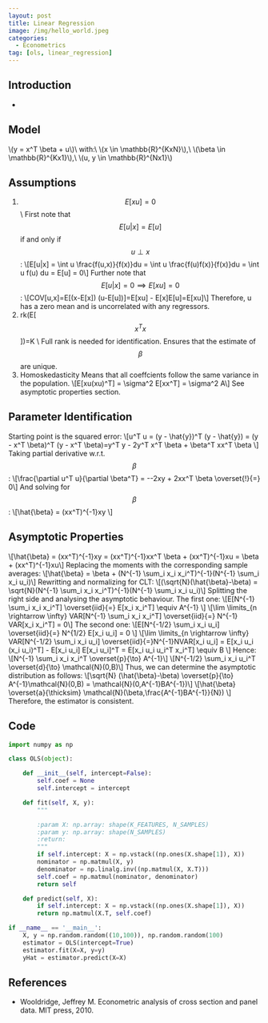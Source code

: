 ```yaml
---
layout: post
title: Linear Regression
image: /img/hello_world.jpeg
categories:
  - Econometrics
tag: [ols, linear_regression]
---
```

<script type="text/javascript" src="https://cdn.mathjax.org/mathjax/latest/MathJax.js?config=TeX-AMS-MML_HTMLorMML"></script>
## Introduction
-
## Model
<!-- \\(\vec Y = \vec X^T \vec\beta + \vec U\\)  -->
\\(y = x^T \beta + u\\)\\
with:\\
\\(x \in \mathbb{R}^{KxN}\\),\\
\\(\beta \in \mathbb{R}^{Kx1}\\),\\
\\(u, y \in \mathbb{R}^{Nx1}\\)
## Assumptions
1. $$E[xu]=0$$\\
First note that $$E[u|x]=E[u]$$ if and only if $$u \perp x$$:
\\[E[u|x] = \int u \frac{f(u,x)}{f(x)}du = \int u \frac{f(u)f(x)}{f(x)}du = \int u f(u) du = E[u] = 0\\]
Further note that $$E[u|x] = 0 \implies E[xu]=0$$:
\\[COV[u,x]=E[(x-E[x]) (u-E[u])]=E[xu] - E[x]E[u]=E[xu]\\]
Therefore, u has a zero mean and is uncorrelated with any regressors.
2. rk(E[$$x^T x$$])=K \\
Full rank is needed for identification. Ensures that the estimate of $$\beta$$ are unique.
3. Homoskedasticity
Means that all coeffcients follow the same variance in the population.
\\[E[xu(xu)^T] = \sigma^2 E[xx^T] = \sigma^2 A\\]
See asymptotic properties section.

## Parameter Identification
Starting point is the squared error:
\\[u^T u = (y - \hat{y})^T (y - \hat{y}) = (y - x^T \beta)^T (y - x^T \beta)=y^T y - 2y^T x^T \beta + \beta^T xx^T \beta \\]
Taking partial derivative w.r.t. $$\beta$$:
\\[\frac{\partial u^T u}{\partial \beta^T} = --2xy + 2xx^T \beta \overset{!}{=} 0\\]
And solving for $$\beta$$:
\\[\hat{\beta} = (xx^T)^{-1}xy \\]

## Asymptotic Properties
\\[\hat{\beta} = (xx^T)^{-1}xy = (xx^T)^{-1}xx^T \beta + (xx^T)^{-1}xu = \beta + (xx^T)^{-1}xu\\]
Replacing the moments with the corresponding sample averages:
\\[\hat{\beta} = \beta + (N^{-1} \sum_i x_i x_i^T)^{-1}(N^{-1} \sum_i x_i u_i)\\]
Rewritting and normalizing for CLT:
\\[(\sqrt{N}(\hat{\beta}-\beta) = \sqrt{N}(N^{-1} \sum_i x_i x_i^T)^{-1}(N^{-1} \sum_i x_i u_i)\\]
Splitting the right side and analysing the asymptotic behaviour. The first one:
\\[E[N^{-1} \sum_i x_i x_i^T] \overset{iid}{=} E[x_i x_i^T] \equiv A^{-1} \\]
\\[\lim \limits_{n \rightarrow \infty}  VAR[N^{-1} \sum_i x_i x_i^T] \overset{iid}{=} N^{-1} VAR[x_i x_i^T] = 0\\]
The second one:
\\[E[N^{-1/2} \sum_i x_i u_i] \overset{iid}{=} N^{1/2} E[x_i u_i] = 0 \\]
\\[\lim \limits_{n \rightarrow \infty}  VAR[N^{-1/2} \sum_i x_i u_i] \overset{iid}{=}N^{-1}NVAR[x_i u_i] = E[x_i u_i (x_i u_i)^T] - E[x_i u_i] E[x_i u_i]^T = E[x_i u_i u_i^T x_i^T] \equiv B \\]
Hence:
\\[N^{-1} \sum_i x_i x_i^T  \overset{p}{\to} A^{-1}\\]
\\[N^{-1/2} \sum_i x_i u_i^T  \overset{d}{\to} \mathcal{N}(0,B)\\]
Thus, we can determine the asymptotic distribution as follows:
\\[\sqrt{N} (\hat{\beta}-\beta) \overset{p}{\to} A^{-1}\mathcal{N}(0,B) = \mathcal{N}(0,A^{-1}BA^{-1})\\]
\\[\hat{\beta} \overset{a}{\thicksim} \mathcal{N}(\beta,\frac{A^{-1}BA^{-1}}{N}) \\]
Therefore, the estimator is consistent.
## Code
~~~python
import numpy as np

class OLS(object):

    def __init__(self, intercept=False):
        self.coef = None
        self.intercept = intercept

    def fit(self, X, y):
        """

        :param X: np.array: shape(K_FEATURES, N_SAMPLES)
        :param y: np.array: shape(N_SAMPLES)
        :return:
        """
        if self.intercept: X = np.vstack((np.ones(X.shape[1]), X))
        nominator = np.matmul(X, y)
        denominator = np.linalg.inv((np.matmul(X, X.T)))
        self.coef = np.matmul(nominator, denominator)
        return self

    def predict(self, X):
        if self.intercept: X = np.vstack((np.ones(X.shape[1]), X))
        return np.matmul(X.T, self.coef)

if __name__ == '__main__':
    X, y = np.random.random((10,100)), np.random.random(100)
    estimator = OLS(intercept=True)
    estimator.fit(X=X, y=y)
    yHat = estimator.predict(X=X)
~~~
## References
* Wooldridge, Jeffrey M. Econometric analysis of cross section and panel data. MIT press, 2010.
